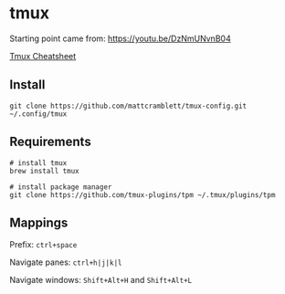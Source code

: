# tmux
Starting point came from: https://youtu.be/DzNmUNvnB04

[Tmux Cheatsheet](https://tmuxcheatsheet.com/)

## Install
```
git clone https://github.com/mattcramblett/tmux-config.git ~/.config/tmux
```

## Requirements
```
# install tmux
brew install tmux

# install package manager
git clone https://github.com/tmux-plugins/tpm ~/.tmux/plugins/tpm
```

## Mappings
Prefix: `ctrl+space`

Navigate panes: `ctrl+h|j|k|l`

Navigate windows: `Shift+Alt+H` and `Shift+Alt+L`



